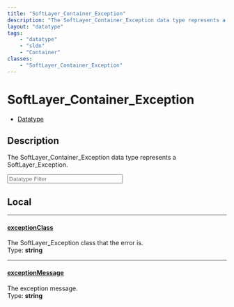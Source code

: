 ```yaml
---
title: "SoftLayer_Container_Exception"
description: "The SoftLayer_Container_Exception data type represents a SoftLayer_Exception."
layout: "datatype"
tags:
    - "datatype"
    - "sldn"
    - "Container"
classes:
    - "SoftLayer_Container_Exception"
---
```


# SoftLayer_Container_Exception
<div id='service-datatype'>
    <ul id='sldn-reference-tabs'>
        <li id='datatype'> <a href='/reference/datatypes/SoftLayer_Container_Exception' >Datatype</a></li>
    </ul>
</div>

## Description 


The SoftLayer_Container_Exception data type represents a SoftLayer_Exception. 





<!-- Filer BEGIN -->
<div class="view-filters">
        <div class="clearfix">
            <div class="search-input-box">
                <input placeholder="Datatype Filter" onkeyup="titleSearch(inputId='prop-input', divId='properties', elementClass='prop-row')" 
                    type="text" id="prop-input" value="" size="30" maxlength="128" class="form-text">
            </div>
        </div>
</div>
<!-- Filer END -->

<div id="properties" class="content">
<div id="localProperties" class="prop-content" >

## Local
<div class="prop-row">

-----
[exceptionClass]: #exceptionclass
#### [exceptionClass]
The SoftLayer_Exception class that the error is.  
<span class="type-label">Type: </span>**string**  



</div>
<div class="prop-row">

-----
[exceptionMessage]: #exceptionmessage
#### [exceptionMessage]
The exception message.  
<span class="type-label">Type: </span>**string**  



</div>
</div>
<!-- LOCAL PROPERTY END -->

</div>


